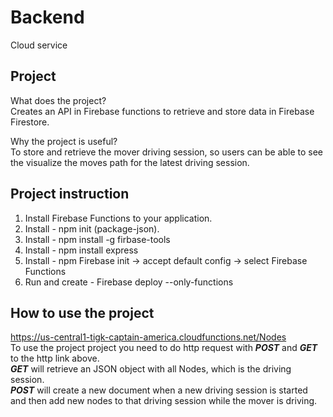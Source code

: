 # Backend
Cloud service

## Project 
What does the project?<br/>
Creates an API in Firebase functions to retrieve and store data in Firebase Firestore. 

Why the project is useful?<br/>
To store and retrieve the mover driving session, so users can be able to see the visualize the moves path for the latest driving session.

## Project instruction
1. Install Firebase Functions to your application.
2. Install - npm init (package-json). 
3. Install - npm install -g firbase-tools
4. Install - npm install express
5. Install - npm Firebase init -> accept default config -> select Firebase Functions
6. Run and create - Firebase deploy --only-functions

## How to use the project
https://us-central1-tigk-captain-america.cloudfunctions.net/Nodes </br>
To use the project project you need to do http request with ***POST*** and ***GET*** to the http link above.<br/>
***GET*** will retrieve an JSON object with all Nodes, which is the driving session.<br/>
***POST*** will create a new document when a new driving session is started and then add new nodes to that driving session while the mover is driving.   
